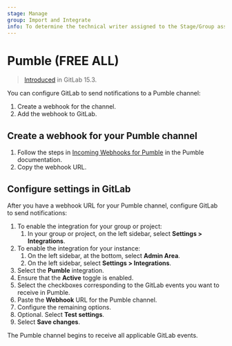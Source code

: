 ```yaml
---
stage: Manage
group: Import and Integrate
info: To determine the technical writer assigned to the Stage/Group associated with this page, see https://handbook.gitlab.com/handbook/product/ux/technical-writing/#assignments
---
```


# Pumble **(FREE ALL)**

> [Introduced](https://gitlab.com/gitlab-org/gitlab/-/merge_requests/93623) in GitLab 15.3.

You can configure GitLab to send notifications to a Pumble channel:

1. Create a webhook for the channel.
1. Add the webhook to GitLab.

## Create a webhook for your Pumble channel

1. Follow the steps in [Incoming Webhooks for Pumble](https://pumble.com/help/integrations/custom-apps/incoming-webhooks-for-pumble/) in the Pumble documentation.
1. Copy the webhook URL.

## Configure settings in GitLab

After you have a webhook URL for your Pumble channel, configure GitLab to send
notifications:

1. To enable the integration for your group or project:
   1. In your group or project, on the left sidebar, select **Settings > Integrations**.
1. To enable the integration for your instance:
   1. On the left sidebar, at the bottom, select **Admin Area**.
   1. On the left sidebar, select **Settings > Integrations**.
1. Select the **Pumble** integration.
1. Ensure that the **Active** toggle is enabled.
1. Select the checkboxes corresponding to the GitLab events you want to receive in Pumble.
1. Paste the **Webhook** URL for the Pumble channel.
1. Configure the remaining options.
1. Optional. Select **Test settings**.
1. Select **Save changes**.

The Pumble channel begins to receive all applicable GitLab events.
